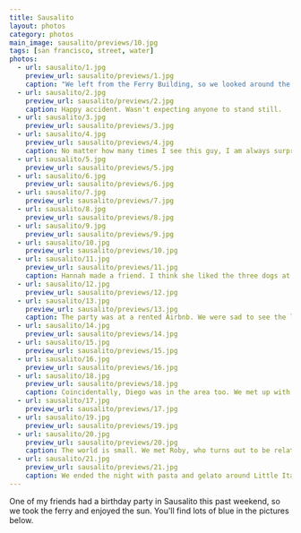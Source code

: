 ```yaml
---
title: Sausalito
layout: photos
category: photos
main_image: sausalito/previews/10.jpg
tags: [san francisco, street, water]
photos:
  - url: sausalito/1.jpg
    preview_url: sausalito/previews/1.jpg
    caption: "We left from the Ferry Building, so we looked around the farmers' market."
  - url: sausalito/2.jpg
    preview_url: sausalito/previews/2.jpg
    caption: Happy accident. Wasn't expecting anyone to stand still.
  - url: sausalito/3.jpg
    preview_url: sausalito/previews/3.jpg
  - url: sausalito/4.jpg
    preview_url: sausalito/previews/4.jpg
    caption: No matter how many times I see this guy, I am always surprised by the <a href="http://blog.sfgate.com/cityexposed/2012/05/06/monkey-business/">absurdity</a>.
  - url: sausalito/5.jpg
    preview_url: sausalito/previews/5.jpg
  - url: sausalito/6.jpg
    preview_url: sausalito/previews/6.jpg
  - url: sausalito/7.jpg
    preview_url: sausalito/previews/7.jpg
  - url: sausalito/8.jpg
    preview_url: sausalito/previews/8.jpg
  - url: sausalito/9.jpg
    preview_url: sausalito/previews/9.jpg
  - url: sausalito/10.jpg
    preview_url: sausalito/previews/10.jpg
  - url: sausalito/11.jpg
    preview_url: sausalito/previews/11.jpg
    caption: Hannah made a friend. I think she liked the three dogs at the party more than any of the people, including me.
  - url: sausalito/12.jpg
    preview_url: sausalito/previews/12.jpg
  - url: sausalito/13.jpg
    preview_url: sausalito/previews/13.jpg
    caption: The party was at a rented Airbnb. We were sad to see the landlord kayaking back.
  - url: sausalito/14.jpg
    preview_url: sausalito/previews/14.jpg
  - url: sausalito/15.jpg
    preview_url: sausalito/previews/15.jpg
  - url: sausalito/16.jpg
    preview_url: sausalito/previews/16.jpg
  - url: sausalito/18.jpg
    preview_url: sausalito/previews/18.jpg
    caption: Coincidentally, Diego was in the area too. We met up with him when the party was over.
  - url: sausalito/17.jpg
    preview_url: sausalito/previews/17.jpg
  - url: sausalito/19.jpg
    preview_url: sausalito/previews/19.jpg
  - url: sausalito/20.jpg
    preview_url: sausalito/previews/20.jpg
    caption: The world is small. We met Roby, who turns out to be related to a close friend from NU.
  - url: sausalito/21.jpg
    preview_url: sausalito/previews/21.jpg
    caption: We ended the night with pasta and gelato around Little Italy.
---
```

One of my friends had a birthday party in Sausalito this past weekend, so we took the ferry and enjoyed the sun. You'll find lots of blue in the pictures below.